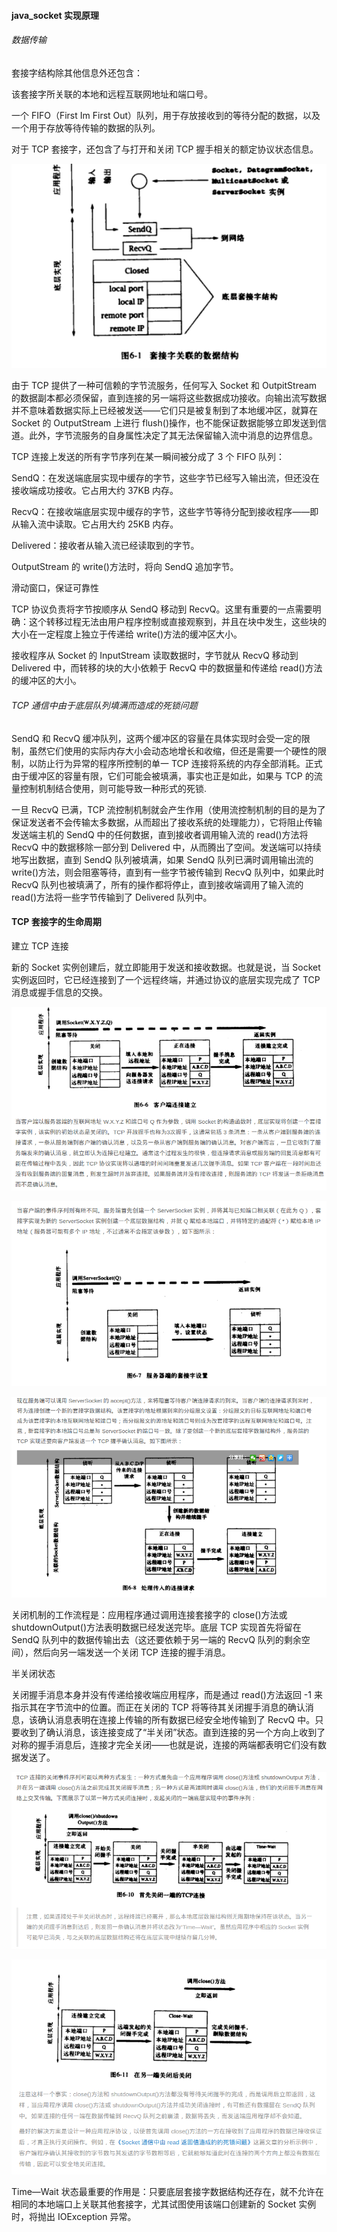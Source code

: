
#### java_socket 实现原理

###### 数据传输

套接字结构除其他信息外还包含：

该套接字所关联的本地和远程互联网地址和端口号。

一个 FIFO（First Im First Out）队列，用于存放接收到的等待分配的数据，以及一个用于存放等待传输的数据的队列。

对于 TCP 套接字，还包含了与打开和关闭 TCP 握手相关的额定协议状态信息。

![](socketpic/a1.png)

由于 TCP 提供了一种可信赖的字节流服务，任何写入 Socket 和 OutpitStream 的数据副本都必须保留，直到连接的另一端将这些数据成功接收。向输出流写数据并不意味着数据实际上已经被发送——它们只是被复制到了本地缓冲区，就算在 Socket 的 OutputStream 上进行 flush()操作，也不能保证数据能够立即发送到信道。此外，字节流服务的自身属性决定了其无法保留输入流中消息的边界信息。

TCP 连接上发送的所有字节序列在某一瞬间被分成了 3 个 FIFO 队列：

SendQ：在发送端底层实现中缓存的字节，这些字节已经写入输出流，但还没在接收端成功接收。它占用大约 37KB 内存。

RecvQ：在接收端底层实现中缓存的字节，这些字节等待分配到接收程序——即从输入流中读取。它占用大约 25KB 内存。

Delivered：接收者从输入流已经读取到的字节。

OutputStream 的 write()方法时，将向 SendQ 追加字节。

滑动窗口，保证可靠性

TCP 协议负责将字节按顺序从 SendQ 移动到 RecvQ。这里有重要的一点需要明确：这个转移过程无法由用户程序控制或直接观察到，并且在块中发生，这些块的大小在一定程度上独立于传递给 write()方法的缓冲区大小。

接收程序从 Socket 的 InputStream 读取数据时，字节就从 RecvQ 移动到 Delivered 中，而转移的块的大小依赖于 RecvQ 中的数据量和传递给 read()方法的缓冲区的大小。


######  TCP 通信中由于底层队列填满而造成的死锁问题

SendQ 和 RecvQ 缓冲队列，这两个缓冲区的容量在具体实现时会受一定的限制，虽然它们使用的实际内存大小会动态地增长和收缩，但还是需要一个硬性的限制，以防止行为异常的程序所控制的单一 TCP 连接将系统的内存全部消耗。正式由于缓冲区的容量有限，它们可能会被填满，事实也正是如此，如果与 TCP 的流量控制机制结合使用，则可能导致一种形式的死锁.


一旦 RecvQ 已满，TCP 流控制机制就会产生作用（使用流控制机制的目的是为了保证发送者不会传输太多数据，从而超出了接收系统的处理能力），它将阻止传输发送端主机的 SendQ 中的任何数据，直到接收者调用输入流的 read()方法将 RecvQ 中的数据移除一部分到 Delivered 中，从而腾出了空间。发送端可以持续地写出数据，直到 SendQ 队列被填满，如果 SendQ 队列已满时调用输出流的 write()方法，则会阻塞等待，直到有一些字节被传输到 RecvQ 队列中，如果此时 RecvQ 队列也被填满了，所有的操作都将停止，直到接收端调用了输入流的 read()方法将一些字节传输到了 Delivered 队列中。


#### TCP 套接字的生命周期

建立 TCP 连接

新的 Socket 实例创建后，就立即能用于发送和接收数据。也就是说，当 Socket 实例返回时，它已经连接到了一个远程终端，并通过协议的底层实现完成了 TCP 消息或握手信息的交换。

![](socketpic/a2.png)

![](socketpic/a3.png)

![](socketpic/a4.png)


关闭机制的工作流程是：应用程序通过调用连接套接字的 close()方法或 shutdownOutput()方法表明数据已经发送完毕。底层 TCP 实现首先将留在 SendQ 队列中的数据传输出去（这还要依赖于另一端的 RecvQ 队列的剩余空间），然后向另一端发送一个关闭 TCP 连接的握手消息。

半关闭状态

关闭握手消息本身并没有传递给接收端应用程序，而是通过 read()方法返回 -1 来指示其在字节流中的位置。而正在关闭的 TCP 将等待其关闭握手消息的确认消息，该确认消息表明在连接上传输的所有数据已经安全地传输到了 RecvQ 中。只要收到了确认消息，该连接变成了“半关闭”状态。直到连接的另一个方向上收到了对称的握手消息后，连接才完全关闭——也就是说，连接的两端都表明它们没有数据发送了。

![](socketpic/a5.png)

![](socketpic/a6.png)

Time—Wait 状态最重要的作用是：只要底层套接字数据结构还存在，就不允许在相同的本地端口上关联其他套接字，尤其试图使用该端口创建新的 Socket 实例时，将抛出 IOException 异常。
